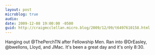 ```yaml
---
layout: post
microblog: true
audio: 
date: 2009-12-08 19:00:00 -0500
guid: http://craigmcclellan.micro.blog/2009/12/09/t6497610158.html
---
```

Hanging out @ThePerchTN after Fellowship Men.  Ran into @DrEasley, @bwellons, Lloyd, and JMac.  It's been a great day and it's only 8:30.
